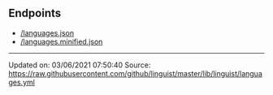 ## Endpoints

- [/languages.json](/languages.json)
- [/languages.minified.json](/languages.minified.json)

---
Updated on: 03/06/2021 07:50:40 
Source: https://raw.githubusercontent.com/github/linguist/master/lib/linguist/languages.yml
